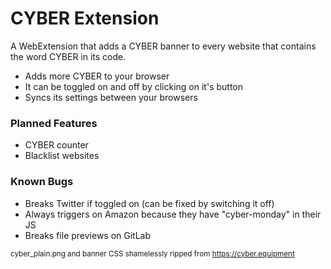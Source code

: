 # CYBER Extension

A WebExtension that adds a CYBER banner to every website that contains the word CYBER in its code.

- Adds more CYBER to your browser
- It can be toggled on and off by clicking on it's button
- Syncs its settings between your browsers

### Planned Features
- CYBER counter
- Blacklist websites

### Known Bugs
- Breaks Twitter if toggled on (can be fixed by switching it off)
- Always triggers on Amazon because they have "cyber-monday" in their JS
- Breaks file previews on GitLab

<sup>cyber_plain.png and banner CSS shamelessly ripped from <https://cyber.equipment></sup>
